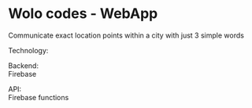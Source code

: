 Wolo codes - WebApp
=========================

Communicate exact location points within a city with just 3 simple words

Technology:

Backend:  
Firebase

API:  
Firebase functions
